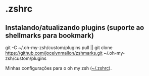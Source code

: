 # .zshrc

## Instalando/atualizando plugins (suporte ao shellmarks para bookmark)
git -C ~/.oh-my-zsh/custom/plugins pull || git clone https://github.com/jocelynmallon/zshmarks.git ~/.oh-my-zsh/custom/plugins  

Minhas configurações para o oh my zsh ([~/.zshrc](zshrc)).
